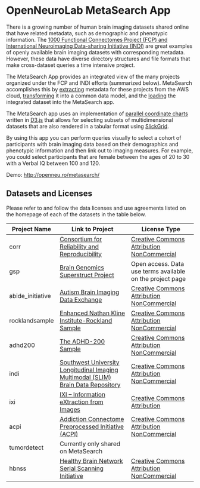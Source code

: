 # OpenNeuroLab MetaSearch App

There is a growing number of human brain imaging datasets shared online 
that have related metadata, such as demographic and phenotypic 
information. The [1000 Functional Connectomes Project (FCP) and International 
Neuroimaging Data-sharing Initiative (INDI)][fcp-indi] are great 
examples of openly available brain imaging datasets with corresponding
metadata. However, these data have diverse directory structures and
file formats that make cross-dataset queries a time intensive project.

The MetaSearch App provides an integrated view of the many projects 
organized under the FCP and INDI efforts (summarized below). MetaSearch 
accomplishes this by [extracting][extract] metadata for these projects 
from the AWS cloud, [transforming][xfm] it into a common data model, and 
the [loading][load] the integrated dataset into the MetaSearch app.

The MetaSearch app uses an implementation of [parallel coordinate 
charts][pcoord] written in [D3.js][d3] that allows for selecting subsets 
of multidimensional datasets that are also rendered in a tabular format 
using [SlickGrid][slick]. 

By using this app you can perform queries visually to select a cohort of 
participants with brain imaging data based on their demographics and 
phenotypic information and then link out to imaging measures. For 
example, you could select participants that are female between the ages 
of 20 to 30 with a Verbal IQ between 100 and 120.

Demo: http://openneu.ro/metasearch/

## Datasets and Licenses
Please refer to and follow the data licenses and use agreements listed
on the homepage of each of the datasets in the table below.

| Project Name | Link to Project | License Type |
| --- | --- | --- |
|corr | [Consortium for Reliability and Reproducibility][corr] | [Creative Commons Attribution NonCommercial][cc-nc] |
|gsp | [Brain Genomics Superstruct Project][gsp] | Open access. Data use terms available on the project page |
|abide_initiative | [Autism Brain Imaging Data Exchange][abide]| [Creative Commons Attribution NonCommercial][cc-nc] |
|rocklandsample | [Enhanced Nathan Kline Institute-Rockland Sample][rocklandsample] | [Creative Commons Attribution NonCommercial][cc-nc] |
|adhd200 | [The ADHD-200 Sample][adhd200] | [Creative Commons Attribution NonCommercial][cc-nc] |
|indi | [Southwest University Longitudinal Imaging Multimodal (SLIM) Brain Data Repository][indi] | [Creative Commons Attribution NonCommercial][cc-nc] |
|ixi | [IXI – Information eXtraction from Images][ixi] | [Creative Commons Attribution][cc-sa] |
|acpi | [Addiction Connectome Preprocessed Initiative (ACPI)][acpi] | [Creative Commons Attribution NonCommercial][cc-nc] |
|tumordetect | Currently only shared on MetaSearch |  |
|hbnss | [Healthy Brain Network Serial Scanning Initiative][hbnss]| [Creative Commons Attribution NonCommercial][cc-nc] |
 
 [fcp-indi]: http://fcon_1000.protjects.nitrc.org
 [extract]: https://github.com/OpenNeuroLab/metasearch/blob/master/crawler/fcp-indi/fcp-indi-extractor.ipynb
 [xfm]: https://github.com/OpenNeuroLab/metasearch/blob/master/crawler/transform.ipynb
 [load]: https://github.com/OpenNeuroLab/metasearch/blob/master/crawler/Load.ipynb
 [pcoord]: http://syntagmatic.github.io/parallel-coordinates
 [d3]: https://d3js.org/
 [slick]: https://github.com/mleibman/SlickGrid/wiki
 [corr]: http://fcon_1000.projects.nitrc.org/indi/CoRR/html/concept.html
 [cc-nc]:https://creativecommons.org/licenses/by-nc-sa/3.0/
 [gsp]: https://dataverse.harvard.edu/dataset.xhtml?persistentId=doi:10.7910/DVN/25833
 [abide]:http://fcon_1000.projects.nitrc.org/indi/abide/abide_I.html
 [rocklandsample]:http://fcon_1000.projects.nitrc.org/indi/enhanced/access.html
 [adhd200]:http://fcon_1000.projects.nitrc.org/indi/adhd200/index.html
 [indi]:http://fcon_1000.projects.nitrc.org/indi/retro/southwestuni_qiu_index.html
 [ixi]:http://brain-development.org/ixi-dataset/
 [cc-sa]:https://creativecommons.org/licenses/by-sa/3.0/deed.en
 [acpi]:http://fcon_1000.projects.nitrc.org/indi/ACPI/html/index.html
 [hbnss]:http://fcon_1000.projects.nitrc.org/indi/hbn_ssi/

